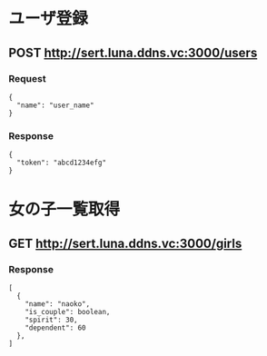 # ユーザ登録

## POST http://sert.luna.ddns.vc:3000/users

### Request

```
{
  "name": "user_name"
}
```

### Response

```
{
  "token": "abcd1234efg"
}
```

# 女の子一覧取得

## GET http://sert.luna.ddns.vc:3000/girls

### Response

```
[
  {
    "name": "naoko",
    "is_couple": boolean,
    "spirit": 30,
    "dependent": 60
  },
]
```
